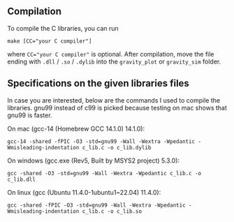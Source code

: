 ## Compilation
To compile the C libraries, you can run
```
make [CC="your C compiler"]
```
where `CC="your C compiler"` is optional.
After compilation, move the file ending with `.dll` / `.so` / `.dylib` into the `gravity_plot` or `gravity_sim` folder.

## Specifications on the given libraries files
In case you are interested, below are the commands I used to compile the libraries.
gnu99 instead of c99 is picked because testing on mac shows that gnu99 is faster.

On mac (gcc-14 (Homebrew GCC 14.1.0) 14.1.0):
```
gcc-14 -shared -fPIC -O3 -std=gnu99 -Wall -Wextra -Wpedantic -Wmisleading-indentation c_lib.c -o c_lib.dylib
```

On windows (gcc.exe (Rev5, Built by MSYS2 project) 5.3.0):
```
gcc -shared -O3 -std=gnu99 -Wall -Wextra -Wpedantic c_lib.c -o c_lib.dll
```

On linux (gcc (Ubuntu 11.4.0-1ubuntu1~22.04) 11.4.0):
```
gcc -shared -fPIC -O3 -std=gnu99 -Wall -Wextra -Wpedantic -Wmisleading-indentation c_lib.c -o c_lib.so
```